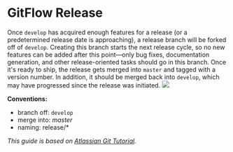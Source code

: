 # GitFlow Release

Once `develop` has acquired enough features for a release (or a predetermined release date is approaching), a release branch will be forked off of `develop`. Creating this branch starts the next release cycle, so no new features can be added after this point—only bug fixes, documentation generation, and other release-oriented tasks should go in this branch. Once it's ready to ship, the release gets merged into `master` and tagged with a version number. In addition, it should be merged back into `develop`, which may have progressed since the release was initiated.
![](https://www.atlassian.com/git/images/tutorials/collaborating/comparing-workflows/gitflow-workflow/04.svg)

**Conventions:**
* branch off: `develop`
* merge into: *master*
* naming: release/*

*This guide is based on [Atlassian Git Tutorial](https://www.atlassian.com/git/tutorials/comparing-workflows).*